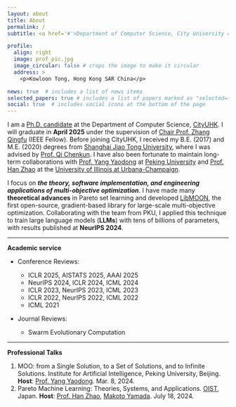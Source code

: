 ```yaml
---
layout: about
title: About
permalink: /
subtitle: <a href='#'>Department of Computer Science, City University of Hong Kong</a>.

profile:
  align: right
  image: prof_pic.jpg
  image_circular: false # crops the image to make it circular
  address: >
    <p>Kowloon Tong, Hong Kong SAR China</p>

news: true  # includes a list of news items
selected_papers: true # includes a list of papers marked as "selected={true}"
social: true  # includes social icons at the bottom of the page
---
```


I am
a [Ph.D. candidate](https://scholars.cityu.edu.hk/en/persons/xiaoyuan-zhang(6672c5c3-987f-4d60-9a38-e0ce376b9803).html)
at the Department of Computer Science, [CityUHK](https://www.cityu.edu.hk/).
I will graduate in **April 2025** under the supervision
of [Chair Prof. Zhang Qingfu](https://scholar.google.com/citations?user=nhL9PHwAAAAJ&hl=en) (IEEE Fellow).
Before joining CityUHK, I received my B.E. (2017) and M.E. (2020) degrees
from [Shanghai Jiao Tong University](https://me.sjtu.edu.cn/en/), where I was advised
by [Prof. Qi Chenkun](https://ieeexplore.ieee.org/author/37529382400).
I have also been fortunate to maintain long-term collaborations
with [Prof. Yang Yaodong](https://scholar.google.co.uk/citations?user=6yL0xw8AAAAJ&hl=en)
at [Peking University](https://english.pku.edu.cn/)
and [Prof. Han Zhao](https://scholar.google.com/citations?user=x942ipYAAAAJ&hl=en) at
the [University of Illinois at Urbana-Champaign](https://illinois.edu/).

I focus on **_the theory, software implementation, and engineering applications of multi-objective optimization_**. 
I have made many **theoretical advances** in Pareto set learning and developed [LibMOON](https://github.com/xzhang2523/libmoon), the first open-source, gradient-based library for large-scale multi-objective optimization. 
Collaborating with the team from PKU, I applied this technique to train large language models (**LLMs**) with tens of billions of parameters, with results published at **NeurIPS 2024**.

---

**Academic service**

- Conference Reviews:
    - ICLR 2025, AISTATS 2025, AAAI 2025
    - NeurIPS 2024, ICLR 2024, ICML 2024
    - ICLR 2023, NeurIPS 2023, ICML 2023
    - ICLR 2022, NeurIPS 2022, ICML 2022
    - ICML 2021

- Journal Reviews:
  - Swarm Evolutionary Computation

---

**Professional Talks**
1. MOO: from a Single Solution, to a Set of Solutions, and to Infinite Solutions. Institute for Artificial
Intelligence, Peking University, Beijing. **Host**: [Prof. Yang Yaodong](https://scholar.google.co.uk/citations?user=6yL0xw8AAAAJ&hl=en). Mar. 8, 2024.
2. Pareto Machine Learning: Theories, Systems, and Applications. [OIST](https://www.oist.jp/), Japan. **Host**: [Prof. Han Zhao](https://scholar.google.com/citations?user=x942ipYAAAAJ&hl=en),
[Makoto Yamada](https://scholar.google.com/citations?user=1cKNu1gAAAAJ&hl=en). July 18, 2024.